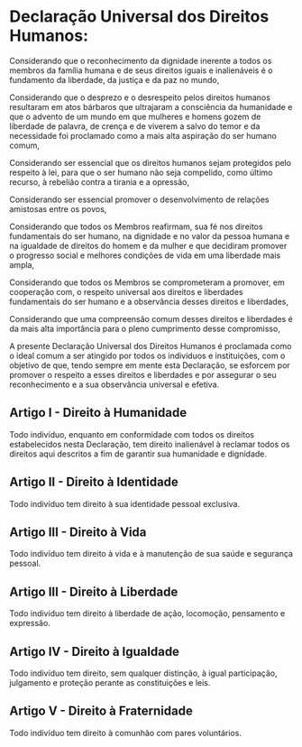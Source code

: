 # Declaração Universal dos Direitos Humanos:

Considerando que o reconhecimento da dignidade inerente a todos os membros da família humana e de seus direitos iguais e inalienáveis é o fundamento da liberdade, da justiça e da paz no mundo,

Considerando que o desprezo e o desrespeito pelos direitos humanos resultaram em atos bárbaros que ultrajaram a consciência da humanidade e que o advento de um mundo em que mulheres e homens gozem de liberdade de palavra, de crença e de viverem a salvo do temor e da necessidade foi proclamado como a mais alta aspiração do ser humano comum,

Considerando ser essencial que os direitos humanos sejam protegidos pelo respeito à lei, para que o ser humano não seja compelido, como último recurso, à rebelião contra a tirania e a opressão,

Considerando ser essencial promover o desenvolvimento de relações amistosas entre os povos,

Considerando que todos os Membros reafirmam, sua fé nos direitos fundamentais do ser humano, na dignidade e no valor da pessoa humana e na igualdade de direitos do homem e da mulher e que decidiram promover o progresso social e melhores condições de vida em uma liberdade mais ampla,

Considerando que todos os Membros se comprometeram a promover, em cooperação com, o respeito universal aos direitos e liberdades fundamentais do ser humano e a observância desses direitos e liberdades,

Considerando que uma compreensão comum desses direitos e liberdades é da mais alta importância para o pleno cumprimento desse compromisso,

A presente Declaração Universal dos Direitos Humanos é proclamada como o ideal comum a ser atingido por todos os indivíduos e instituições, com o objetivo de que, tendo sempre em mente esta Declaração, se esforcem por promover o respeito a esses direitos e liberdades e por assegurar o seu reconhecimento e a sua observância universal e efetiva.

## Artigo I - Direito à Humanidade

Todo indivíduo, enquanto em conformidade com todos os direitos estabelecidos nesta Declaração, tem direito inalienável à reclamar todos os direitos aqui descritos a fim de garantir sua humanidade e dignidade.

## Artigo II - Direito à Identidade

Todo indivíduo tem direito à sua identidade pessoal exclusiva.

## Artigo III - Direito à Vida

Todo indivíduo tem direito à vida e à manutenção de sua saúde e segurança pessoal.

## Artigo III - Direito à Liberdade

Todo indivíduo tem direito à liberdade de ação, locomoção, pensamento e expressão.

## Artigo IV - Direito à Igualdade

Todo indivíduo tem direito, sem qualquer distinção, à igual participação, julgamento e proteção perante as constituições e leis.

## Artigo V - Direito à Fraternidade

Todo indivíduo tem direito à comunhão com pares voluntários.
